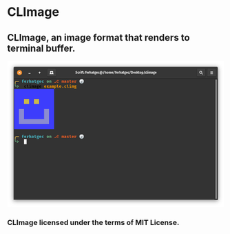 # CLImage
## CLImage, an image format that renders to terminal buffer.

![Uuuh](resources/window.png)

### CLImage licensed under the terms of MIT License.
